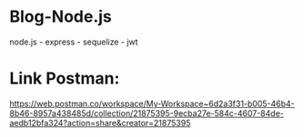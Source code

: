 # Blog-Node.js
node.js - express - sequelize - jwt

# Link Postman: 
https://web.postman.co/workspace/My-Workspace~6d2a3f31-b005-46b4-8b46-8957a438485d/collection/21875395-9ecba27e-584c-4607-84de-aedb12bfa324?action=share&creator=21875395
